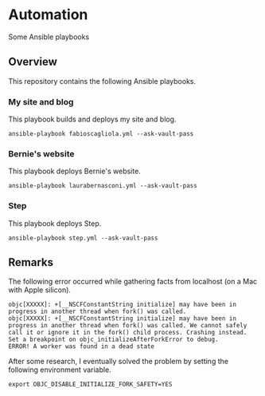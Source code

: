 # Automation

Some Ansible playbooks

## Overview

This repository contains the following Ansible playbooks.

### My site and blog

This playbook builds and deploys my site and blog.

```
ansible-playbook fabioscagliola.yml --ask-vault-pass
```

### Bernie's website

This playbook deploys Bernie's website.

```
ansible-playbook laurabernasconi.yml --ask-vault-pass
```

### Step

This playbook deploys Step.

```
ansible-playbook step.yml --ask-vault-pass
```

## Remarks

The following error occurred while gathering facts from localhost (on a Mac with Apple silicon).

```
objc[XXXXX]: +[__NSCFConstantString initialize] may have been in progress in another thread when fork() was called.
objc[XXXXX]: +[__NSCFConstantString initialize] may have been in progress in another thread when fork() was called. We cannot safely call it or ignore it in the fork() child process. Crashing instead. Set a breakpoint on objc_initializeAfterForkError to debug.
ERROR! A worker was found in a dead state
```

After some research, I eventually solved the problem by setting the following environment variable.

```
export OBJC_DISABLE_INITIALIZE_FORK_SAFETY=YES
```

